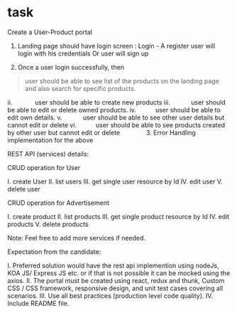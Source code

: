 # task
Create a User-Product portal

1. Landing page should have login screen : Login - A register user will login with his credentials Or user will sign up

2. Once a user login successfully, then

> user should be able to see list of the products on the landing page and also search for specific products.

ii.             user should be able to create new products
iii.            user should be able to edit or delete owned products.
iv.           user should be able to edit own details.
v.            user should be able to see other user details but cannot edit or delete
vi.           user should be able to see products created by other user but cannot edit or delete
              
3. Error Handling implementation for the above 

REST API (services) details:

CRUD operation for User

I.	create User
II.	list users
III.	get single user resource by Id
IV.	edit user
V.	delete user


CRUD operation for Advertisement

I.	create product
II.	list products
III.	get single product resource by Id
IV.	edit products
V.	delete products


Note: Feel free to add more services if needed.

Expectation from the candidate:

I.	Preferred solution would have the rest api implemention using nodeJs, KOA JS/ Express JS etc. or if that is not possible it can be mocked using the axios.
II.	The portal must be created using react, redux and thunk, Custom CSS / CSS framework, responsive design, and unit test cases covering all scenarios.
III.	Use all best practices (production level code quality).
IV.	Include README file. 


